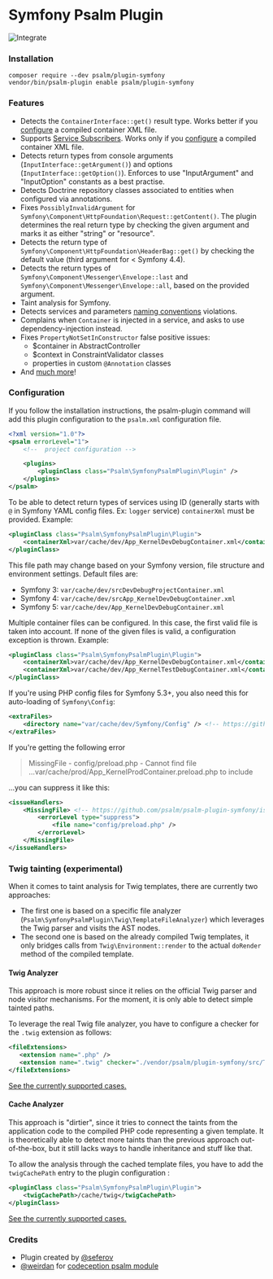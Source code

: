 # Symfony Psalm Plugin

![Integrate](https://github.com/psalm/psalm-plugin-symfony/workflows/Integrate/badge.svg)

### Installation

```
composer require --dev psalm/plugin-symfony
vendor/bin/psalm-plugin enable psalm/plugin-symfony
```

### Features

- Detects the `ContainerInterface::get()` result type. Works better if you [configure](#configuration) a compiled container XML file.
- Supports [Service Subscribers](https://github.com/psalm/psalm-plugin-symfony/issues/20). Works only if you [configure](#configuration) a compiled container XML file.
- Detects return types from console arguments (`InputInterface::getArgument()`) and options (`InputInterface::getOption()`).
Enforces to use "InputArgument" and "InputOption" constants as a best practise.
- Detects Doctrine repository classes associated to entities when configured via annotations.
- Fixes `PossiblyInvalidArgument` for `Symfony\Component\HttpFoundation\Request::getContent()`.
The plugin determines the real return type by checking the given argument and marks it as either "string" or "resource".
- Detects the return type of `Symfony\Component\HttpFoundation\HeaderBag::get()` by checking the default value (third argument for < Symfony 4.4).
- Detects the return types of `Symfony\Component\Messenger\Envelope::last` and `Symfony\Component\Messenger\Envelope::all`, based on the provided argument.
- Taint analysis for Symfony.
- Detects services and parameters [naming conventions](https://symfony.com/doc/current/contributing/code/standards.html#naming-conventions) violations.
- Complains when `Container` is injected in a service, and asks to use dependency-injection instead.
- Fixes `PropertyNotSetInConstructor` false positive issues:
  - $container in AbstractController
  - $context in ConstraintValidator classes
  - properties in custom `@Annotation` classes
- And [much more](https://github.com/psalm/psalm-plugin-symfony/tree/master/tests/acceptance/acceptance)!

### Configuration

If you follow the installation instructions, the psalm-plugin command will add this plugin configuration to the `psalm.xml` configuration file.

```xml
<?xml version="1.0"?>
<psalm errorLevel="1">
    <!--  project configuration -->

    <plugins>
        <pluginClass class="Psalm\SymfonyPsalmPlugin\Plugin" />
    </plugins>
</psalm>
```

To be able to detect return types of services using ID (generally starts with `@` in Symfony YAML config files. Ex: `logger` service)
`containerXml` must be provided.
Example:

```xml
<pluginClass class="Psalm\SymfonyPsalmPlugin\Plugin">
    <containerXml>var/cache/dev/App_KernelDevDebugContainer.xml</containerXml>
</pluginClass>
```

This file path may change based on your Symfony version, file structure and environment settings.
Default files are:
- Symfony 3: `var/cache/dev/srcDevDebugProjectContainer.xml`
- Symfony 4: `var/cache/dev/srcApp_KernelDevDebugContainer.xml`
- Symfony 5: `var/cache/dev/App_KernelDevDebugContainer.xml`

Multiple container files can be configured. In this case, the first valid file is taken into account.
If none of the given files is valid, a configuration exception is thrown.
Example:

```xml
<pluginClass class="Psalm\SymfonyPsalmPlugin\Plugin">
    <containerXml>var/cache/dev/App_KernelDevDebugContainer.xml</containerXml>
    <containerXml>var/cache/dev/App_KernelTestDebugContainer.xml</containerXml>
</pluginClass>
```

If you're using PHP config files for Symfony 5.3+, you also need this for auto-loading of `Symfony\Config`:

```xml
<extraFiles>
    <directory name="var/cache/dev/Symfony/Config" /> <!-- https://github.com/psalm/psalm-plugin-symfony/issues/201 -->
</extraFiles>
```

If you're getting the following error

> MissingFile - config/preload.php - Cannot find file ...var/cache/prod/App_KernelProdContainer.preload.php to include

...you can suppress it like this:

```xml
<issueHandlers>
    <MissingFile> <!-- https://github.com/psalm/psalm-plugin-symfony/issues/205 -->
        <errorLevel type="suppress">
            <file name="config/preload.php" />
        </errorLevel>
    </MissingFile>
</issueHandlers>
```

### Twig tainting (experimental)

When it comes to taint analysis for Twig templates, there are currently two approaches:

 - The first one is based on a specific file analyzer (`Psalm\SymfonyPsalmPlugin\Twig\TemplateFileAnalyzer`) which leverages the Twig parser and visits the AST nodes.
 - The second one is based on the already compiled Twig templates, it only bridges calls from `Twig\Environment::render` to the actual `doRender` method of the compiled template.

#### Twig Analyzer

This approach is more robust since it relies on the official Twig parser and node visitor mechanisms.
For the moment, it is only able to detect simple tainted paths.

To leverage the real Twig file analyzer, you have to configure a checker for the `.twig` extension as follows:

```xml
<fileExtensions>
   <extension name=".php" />
   <extension name=".twig" checker="./vendor/psalm/plugin-symfony/src/Twig/TemplateFileAnalyzer.php"/>
</fileExtensions>
```

[See the currently supported cases.](https://github.com/psalm/psalm-plugin-symfony/blob/master/tests/acceptance/acceptance/TwigTaintingWithAnalyzer.feature)

#### Cache Analyzer

This approach is "dirtier", since it tries to connect the taints from the application code to the compiled PHP code representing a given template.
It is theoretically able to detect more taints than the previous approach out-of-the-box, but it still lacks ways to handle inheritance and stuff like that.

To allow the analysis through the cached template files, you have to add the `twigCachePath` entry to the plugin configuration :

```xml
<pluginClass class="Psalm\SymfonyPsalmPlugin\Plugin">
    <twigCachePath>/cache/twig</twigCachePath>
</pluginClass>
```

[See the currently supported cases.](https://github.com/psalm/psalm-plugin-symfony/blob/master/tests/acceptance/acceptance/TwigTaintingWithCachedTemplates.feature)

### Credits

- Plugin created by [@seferov](https://github.com/seferov)
- [@weirdan](https://github.com/weirdan) for [codeception psalm module](https://github.com/weirdan/codeception-psalm-module)
